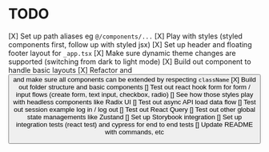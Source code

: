 # TODO

[X] Set up path aliases eg `@/components/...`
[X] Play with styles (styled components first, follow up with styled jsx)
[X] Set up header and floating footer layout for `_app.tsx`
[X] Make sure dynamic theme changes are supported (switching from dark to light mode)
[X] Build out <Flex /> component to handle basic layouts
[X] Refactor <Heading /> and <Button /> and make sure all components can be extended by respecting `className`
[X] Build out folder structure and basic components
[] Test out react hook form for form / input flows (create form, text input, checkbox, radio)
[] See how those styles play with headless components like Radix UI
[] Test out async API load data flow
[] Test out session example log in / log out
[] Test out React Query
[] Test out other global state managements like Zustand
[] Set up Storybook integration
[] Set up integration tests (react test) and cypress for end to end tests
[] Update README with commands, etc
